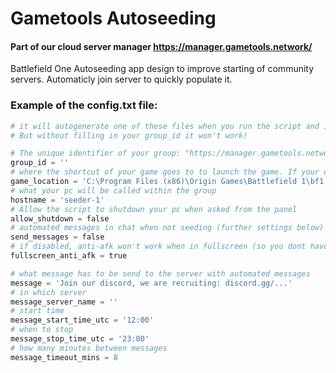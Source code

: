 # Gametools Autoseeding

#### Part of our cloud server manager https://manager.gametools.network/


Battlefield One Autoseeding app design to improve starting of community servers. 
Automaticly join server to quickly populate it. 

### Example of the config.txt file:
```py
# it will autogenerate one of these files when you run the script and it doesn't exist already.
# But without filling in your group_id it won't work!

# The unique identifier of your group: "https://manager.gametools.network/group/{group_id}"
group_id = ''
# where the shortcut of your game goes to to launch the game. If your didnt change when setting up the game, the defaults will be fine.
game_location = 'C:\Program Files (x86)\Origin Games\Battlefield 1\bf1.exe'
# what your pc will be called within the group 
hostname = 'seeder-1'
# Allow the script to shutdown your pc when asked from the panel
allow_shutdown = false
# automated messages in chat when not seeding (further settings below)
send_messages = false
# if disabled, anti-afk won't work when in fullscreen (so you dont have to close the script before playing)
fullscreen_anti_afk = true

# what message has to be send to the server with automated messages
message = 'Join our discord, we are recruiting: discord.gg/...'
# in which server
message_server_name = ''
# start time
message_start_time_utc = '12:00'
# when to stop
message_stop_time_utc = '23:00'
# how many minutes between messages
message_timeout_mins = 8
```